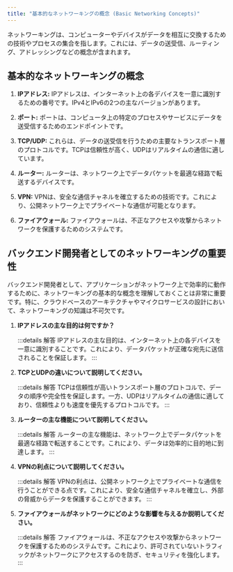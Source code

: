 ```yaml
---
title: "基本的なネットワーキングの概念 (Basic Networking Concepts)"
---
```

ネットワーキングは、コンピューターやデバイスがデータを相互に交換するための技術やプロセスの集合を指します。これには、データの送受信、ルーティング、アドレッシングなどの概念が含まれます。

## 基本的なネットワーキングの概念

1. **IPアドレス:** IPアドレスは、インターネット上の各デバイスを一意に識別するための番号です。IPv4とIPv6の2つの主なバージョンがあります。

2. **ポート:** ポートは、コンピュータ上の特定のプロセスやサービスにデータを送受信するためのエンドポイントです。

3. **TCP/UDP:** これらは、データの送受信を行うための主要なトランスポート層のプロトコルです。TCPは信頼性が高く、UDPはリアルタイムの通信に適しています。

4. **ルーター:** ルーターは、ネットワーク上でデータパケットを最適な経路で転送するデバイスです。

5. **VPN:** VPNは、安全な通信チャネルを確立するための技術です。これにより、公開ネットワーク上でプライベートな通信が可能となります。

6. **ファイアウォール:** ファイアウォールは、不正なアクセスや攻撃からネットワークを保護するためのシステムです。

## バックエンド開発者としてのネットワーキングの重要性

バックエンド開発者として、アプリケーションがネットワーク上で効率的に動作するために、ネットワーキングの基本的な概念を理解しておくことは非常に重要です。特に、クラウドベースのアーキテクチャやマイクロサービスの設計において、ネットワーキングの知識は不可欠です。

1. **IPアドレスの主な目的は何ですか？**

    :::details 解答
    IPアドレスの主な目的は、インターネット上の各デバイスを一意に識別することです。これにより、データパケットが正確な宛先に送信されることを保証します。
    :::

2. **TCPとUDPの違いについて説明してください。**

    :::details 解答
    TCPは信頼性が高いトランスポート層のプロトコルで、データの順序や完全性を保証します。一方、UDPはリアルタイムの通信に適しており、信頼性よりも速度を優先するプロトコルです。
    :::

3. **ルーターの主な機能について説明してください。**

    :::details 解答
    ルーターの主な機能は、ネットワーク上でデータパケットを最適な経路で転送することです。これにより、データは効率的に目的地に到達します。
    :::

4. **VPNの利点について説明してください。**

    :::details 解答
    VPNの利点は、公開ネットワーク上でプライベートな通信を行うことができる点です。これにより、安全な通信チャネルを確立し、外部の脅威からデータを保護することができます。
    :::

5. **ファイアウォールがネットワークにどのような影響を与えるか説明してください。**

    :::details 解答
    ファイアウォールは、不正なアクセスや攻撃からネットワークを保護するためのシステムです。これにより、許可されていないトラフィックがネットワークにアクセスするのを防ぎ、セキュリティを強化します。
    :::
